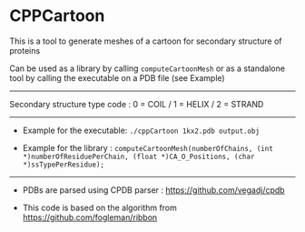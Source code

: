 # CPPCartoon

This is a tool to generate meshes of a cartoon for secondary structure of proteins

Can be used as a library by calling `computeCartoonMesh` or as a standalone tool by calling the executable on a PDB file (see Example)

-----------------------------------

Secondary structure type code : 0 = COIL / 1 = HELIX / 2 = STRAND

------------------------------------

- Example for the executable: ```./cppCartoon 1kx2.pdb output.obj```

- Example for the library : ```computeCartoonMesh(numberOfChains, (int *)numberOfResiduePerChain, (float *)CA_O_Positions, (char *)ssTypePerResidue);```

-----------------------------------

- PDBs are parsed using CPDB parser : https://github.com/vegadj/cpdb

- This code is based on the algorithm from https://github.com/fogleman/ribbon
